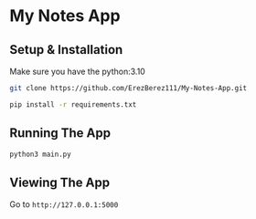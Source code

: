 # My Notes App

## Setup & Installation

Make sure you have the python:3.10

```bash
git clone https://github.com/ErezBerez111/My-Notes-App.git
```

```bash
pip install -r requirements.txt
```

## Running The App

```bash
python3 main.py
```

## Viewing The App

Go to `http://127.0.0.1:5000`
